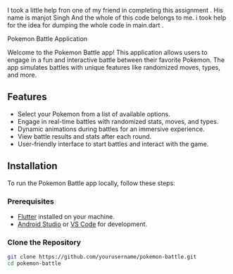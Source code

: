 I took a little help fron one of my friend in completing this assignment . His name is manjot Singh
And the whole of this code belongs to me. i took help for the idea for dumping the whole code in main.dart .

Pokemon Battle Application

Welcome to the Pokemon Battle app! This application allows users to engage in a fun and interactive battle between their favorite Pokemon. The app simulates battles with unique features like randomized moves, types, and more.

## Features
- Select your Pokemon from a list of available options.
- Engage in real-time battles with randomized stats, moves, and types.
- Dynamic animations during battles for an immersive experience.
- View battle results and stats after each round.
- User-friendly interface to start battles and interact with the game.

## Installation

To run the Pokemon Battle app locally, follow these steps:

### Prerequisites
- [Flutter](https://flutter.dev/docs/get-started/install) installed on your machine.
- [Android Studio](https://developer.android.com/studio) or [VS Code](https://code.visualstudio.com/) for development.

### Clone the Repository
```bash
git clone https://github.com/yourusername/pokemon-battle.git
cd pokemon-battle
